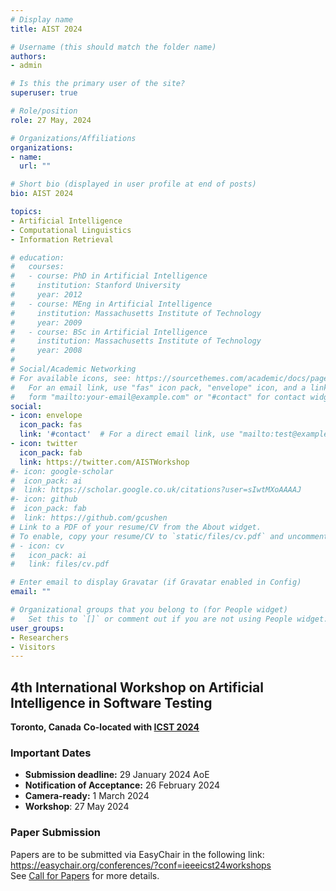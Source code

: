```yaml
---
# Display name
title: AIST 2024

# Username (this should match the folder name)
authors:
- admin

# Is this the primary user of the site?
superuser: true

# Role/position
role: 27 May, 2024

# Organizations/Affiliations
organizations:
- name: 
  url: ""

# Short bio (displayed in user profile at end of posts)
bio: AIST 2024

topics:
- Artificial Intelligence
- Computational Linguistics
- Information Retrieval

# education:
#   courses:
#   - course: PhD in Artificial Intelligence
#     institution: Stanford University
#     year: 2012
#   - course: MEng in Artificial Intelligence
#     institution: Massachusetts Institute of Technology
#     year: 2009
#   - course: BSc in Artificial Intelligence
#     institution: Massachusetts Institute of Technology
#     year: 2008
# 
# Social/Academic Networking
# For available icons, see: https://sourcethemes.com/academic/docs/page-builder/#icons
#   For an email link, use "fas" icon pack, "envelope" icon, and a link in the
#   form "mailto:your-email@example.com" or "#contact" for contact widget.
social:
- icon: envelope
  icon_pack: fas
  link: '#contact'  # For a direct email link, use "mailto:test@example.org".
- icon: twitter
  icon_pack: fab
  link: https://twitter.com/AISTWorkshop
#- icon: google-scholar
#  icon_pack: ai
#  link: https://scholar.google.co.uk/citations?user=sIwtMXoAAAAJ
#- icon: github
#  icon_pack: fab
#  link: https://github.com/gcushen
# Link to a PDF of your resume/CV from the About widget.
# To enable, copy your resume/CV to `static/files/cv.pdf` and uncomment the lines below.
# - icon: cv
#   icon_pack: ai
#   link: files/cv.pdf

# Enter email to display Gravatar (if Gravatar enabled in Config)
email: ""

# Organizational groups that you belong to (for People widget)
#   Set this to `[]` or comment out if you are not using People widget.
user_groups:
- Researchers
- Visitors
---
```


## 4th International Workshop on Artificial Intelligence in Software Testing
**Toronto, Canada**
**Co-located with [ICST 2024](https://conf.researchr.org/home/icst-2024)**

### Important Dates

 - **Submission deadline:** 29 January 2024  AoE <br />
 - **Notification of Acceptance:** 26 February 2024 <br />
 - **Camera-ready:** 1 March 2024 <br />
 - **Workshop**: 27 May 2024 <br/>

### Paper Submission
Papers are to be submitted via EasyChair in the following link:<br /> 
https://easychair.org/conferences/?conf=ieeeicst24workshops <br />
See [Call for Papers](/#cfp) for more details.

